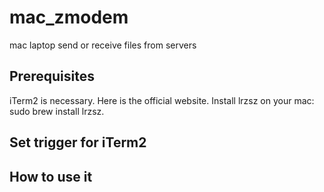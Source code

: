 # mac_zmodem
mac laptop send or receive files from servers

## Prerequisites
iTerm2 is necessary. Here is the official website.
Install lrzsz on your mac:
sudo brew install lrzsz.

## Set trigger for iTerm2


## How to use it
